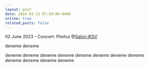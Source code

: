 ```yaml
---
layout: post
date: 2024-03-15 07:59:00-0400
inline: true
related_posts: false
---
```


02 June 2023 - Concert: Pitohui @[Salon IKSV](https://saloniksv.com/tr/arti-1-hafta-sonu-dry-cleaning-once-pitohui?tarih=20:30/02/06/2023)

deneme deneme

deneme deneme deneme deneme deneme deneme deneme deneme deneme deneme deneme deneme
